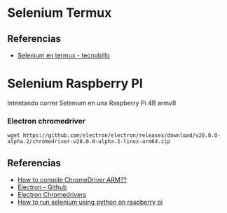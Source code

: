 # Selenium Termux

## Referencias

- [Selenium en termux - tecnobillo](https://tecnobillo.com/sections/bonus/termux/sections/selenium-en-termux/selenium-en-termux.html) 

# Selenium Raspberry PI
Intentando correr Selenium en una Raspberry Pi 4B armv8

### Electron chromedriver

```
wget https://github.com/electron/electron/releases/download/v28.0.0-alpha.2/chromedriver-v28.0.0-alpha.2-linux-arm64.zip
```

## Referencias

- [How to compile ChromeDriver ARM??](https://stackoverflow.com/questions/38732822/compile-chromedriver-on-arm)
- [Electron - Github](https://github.com/electron/electron)
- [Electron Chromedrivers](https://github.com/electron/electron/releases)
- [How to run selenium using python on raspberry pi](https://patrikmojzis.medium.com/how-to-run-selenium-using-python-on-raspberry-pi-d3fe058f011)
